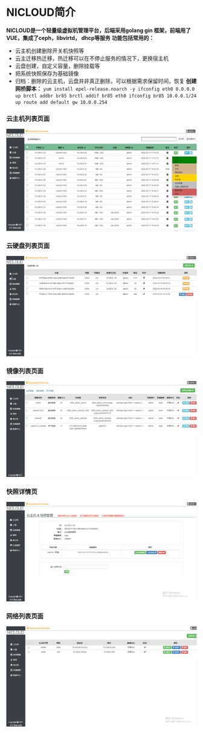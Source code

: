 # NICLOUD简介
**NICLOUD是一个轻量级虚拟机管理平台，后端采用golang gin 框架，前端用了VUE，集成了ceph，libvirtd， dhcp等服务**
**功能包括常用的：**
- 云主机创建删除开关机快照等
- 云主迁移热迁移，热迁移可以在不停止服务的情况下，更换宿主机
- 云盘创建，自定义容量，删除挂载等
- 把系统快照保存为基础镜像
- 归档：删除的云主机，云盘并非真正删除，可以根据需求保留时间，恢复
**创建网桥脚本：**
`yum install epel-release.noarch -y
ifconfig eth0 0.0.0.0 up
brctl addbr br85
brctl addif br85 eth0
ifconfig br85 10.0.0.1/24 up
route add default gw 10.0.0.254
`
### 云主机列表页面
![avatar](./static/vm.png)
### 云硬盘列表页面
![avatar](./static/vdisk.png)
### 镜像列表页面
![avatar](./static/os.png)
### 快照详情页
![avatar](./static/snap.png)
### 网络列表页面
![avatar](./static/network.png)
